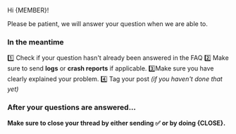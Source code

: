 Hi {MEMBER}!

Please be patient, we will answer your question when we are able to.

### In the meantime
:one: Check if your question hasn't already been answered in the FAQ
:two: Make sure to send **logs** or **crash reports** if applicable.
:three:Make sure you have clearly explained your problem.
:four: Tag your post *(if you haven't done that yet)*

### After your questions are answered...
**Make sure to close your thread by either sending :white_check_mark: or by doing {CLOSE}.**